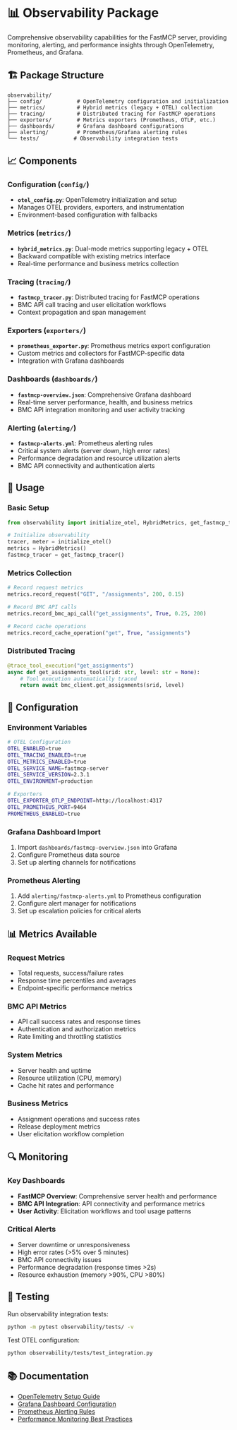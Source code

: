 # 📊 Observability Package

Comprehensive observability capabilities for the FastMCP server, providing monitoring, alerting, and performance insights through OpenTelemetry, Prometheus, and Grafana.

## 🏗️ Package Structure

```
observability/
├── config/           # OpenTelemetry configuration and initialization
├── metrics/          # Hybrid metrics (legacy + OTEL) collection
├── tracing/          # Distributed tracing for FastMCP operations
├── exporters/        # Metrics exporters (Prometheus, OTLP, etc.)
├── dashboards/       # Grafana dashboard configurations
├── alerting/         # Prometheus/Grafana alerting rules
└── tests/           # Observability integration tests
```

## 📈 Components

### **Configuration** (`config/`)
- **`otel_config.py`**: OpenTelemetry initialization and setup
- Manages OTEL providers, exporters, and instrumentation
- Environment-based configuration with fallbacks

### **Metrics** (`metrics/`)
- **`hybrid_metrics.py`**: Dual-mode metrics supporting legacy + OTEL
- Backward compatible with existing metrics interface
- Real-time performance and business metrics collection

### **Tracing** (`tracing/`)
- **`fastmcp_tracer.py`**: Distributed tracing for FastMCP operations
- BMC API call tracing and user elicitation workflows
- Context propagation and span management

### **Exporters** (`exporters/`)
- **`prometheus_exporter.py`**: Prometheus metrics export configuration
- Custom metrics and collectors for FastMCP-specific data
- Integration with Grafana dashboards

### **Dashboards** (`dashboards/`)
- **`fastmcp-overview.json`**: Comprehensive Grafana dashboard
- Real-time server performance, health, and business metrics
- BMC API integration monitoring and user activity tracking

### **Alerting** (`alerting/`)
- **`fastmcp-alerts.yml`**: Prometheus alerting rules
- Critical system alerts (server down, high error rates)
- Performance degradation and resource utilization alerts
- BMC API connectivity and authentication alerts

## 🚀 Usage

### Basic Setup
```python
from observability import initialize_otel, HybridMetrics, get_fastmcp_tracer

# Initialize observability
tracer, meter = initialize_otel()
metrics = HybridMetrics()
fastmcp_tracer = get_fastmcp_tracer()
```

### Metrics Collection
```python
# Record request metrics
metrics.record_request("GET", "/assignments", 200, 0.15)

# Record BMC API calls
metrics.record_bmc_api_call("get_assignments", True, 0.25, 200)

# Record cache operations
metrics.record_cache_operation("get", True, "assignments")
```

### Distributed Tracing
```python
@trace_tool_execution("get_assignments")
async def get_assignments_tool(srid: str, level: str = None):
    # Tool execution automatically traced
    return await bmc_client.get_assignments(srid, level)
```

## 🔧 Configuration

### Environment Variables
```bash
# OTEL Configuration
OTEL_ENABLED=true
OTEL_TRACING_ENABLED=true
OTEL_METRICS_ENABLED=true
OTEL_SERVICE_NAME=fastmcp-server
OTEL_SERVICE_VERSION=2.3.1
OTEL_ENVIRONMENT=production

# Exporters
OTEL_EXPORTER_OTLP_ENDPOINT=http://localhost:4317
OTEL_PROMETHEUS_PORT=9464
PROMETHEUS_ENABLED=true
```

### Grafana Dashboard Import
1. Import `dashboards/fastmcp-overview.json` into Grafana
2. Configure Prometheus data source
3. Set up alerting channels for notifications

### Prometheus Alerting
1. Add `alerting/fastmcp-alerts.yml` to Prometheus configuration
2. Configure alert manager for notifications
3. Set up escalation policies for critical alerts

## 📊 Metrics Available

### **Request Metrics**
- Total requests, success/failure rates
- Response time percentiles and averages
- Endpoint-specific performance metrics

### **BMC API Metrics**
- API call success rates and response times
- Authentication and authorization metrics
- Rate limiting and throttling statistics

### **System Metrics**
- Server health and uptime
- Resource utilization (CPU, memory)
- Cache hit rates and performance

### **Business Metrics**
- Assignment operations and success rates
- Release deployment metrics
- User elicitation workflow completion

## 🔍 Monitoring

### **Key Dashboards**
- **FastMCP Overview**: Comprehensive server health and performance
- **BMC API Integration**: API connectivity and performance metrics
- **User Activity**: Elicitation workflows and tool usage patterns

### **Critical Alerts**
- Server downtime or unresponsiveness
- High error rates (>5% over 5 minutes)
- BMC API connectivity issues
- Performance degradation (response times >2s)
- Resource exhaustion (memory >90%, CPU >80%)

## 🧪 Testing

Run observability integration tests:
```bash
python -m pytest observability/tests/ -v
```

Test OTEL configuration:
```bash
python observability/tests/test_integration.py
```

## 📚 Documentation

- [OpenTelemetry Setup Guide](../docs/otel-observability-setup.md)
- [Grafana Dashboard Configuration](../docs/grafana-setup.md)
- [Prometheus Alerting Rules](../docs/prometheus-alerts.md)
- [Performance Monitoring Best Practices](../docs/monitoring-best-practices.md)
